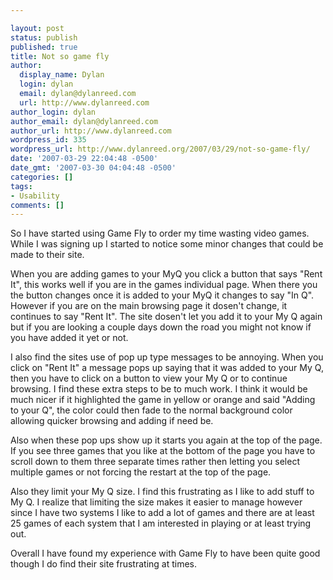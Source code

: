 ```yaml
---

layout: post
status: publish
published: true
title: Not so game fly
author:
  display_name: Dylan
  login: dylan
  email: dylan@dylanreed.com
  url: http://www.dylanreed.com
author_login: dylan
author_email: dylan@dylanreed.com
author_url: http://www.dylanreed.com
wordpress_id: 335
wordpress_url: http://www.dylanreed.org/2007/03/29/not-so-game-fly/
date: '2007-03-29 22:04:48 -0500'
date_gmt: '2007-03-30 04:04:48 -0500'
categories: []
tags:
- Usability
comments: []
---
```


So I have started using Game Fly to order my time wasting video games. While I was signing up I started to notice some minor changes that could be made to their site.

When you are adding games to your MyQ you click a button that says "Rent It", this works well if you are in the games individual page. When there you the button changes once it is added to your MyQ it changes to say "In Q". However if you are on the main browsing page it dosen't change, it continues to say "Rent It". The site dosen't let you add it to your My Q again but if you are looking a couple days down the road you might not know if you have added it yet or not.

I also find the sites use of pop up type messages to be annoying. When you click on "Rent It" a message pops up saying that it was added to your My Q, then you have to click on a button to view your My Q or to continue browsing. I find these extra steps to be to much work. I think it would be much nicer if it highlighted the game in yellow or orange and said "Adding to your Q", the color could then fade to the normal background color allowing quicker browsing and adding if need be.

Also when these pop ups show up it starts you again at the top of the page. If you see three games that you like at the bottom of the page you have to scroll down to them three separate times rather then letting you select multiple games or not forcing the restart at the top of the page.

Also they limit your My Q size. I find this frustrating as I like to add stuff to My Q. I realize that limiting the size makes it easier to manage however since I have two systems I like to add a lot of games and there are at least 25 games of each system that I am interested in playing or at least trying out.

Overall I have found my experience with Game Fly to have been quite good though I do find their site frustrating at times.
